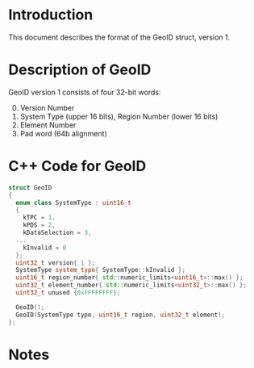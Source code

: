# Introduction

This document describes the format of the GeoID struct, version 1.

# Description of GeoID

GeoID version 1 consists of four 32-bit words:

0. Version Number
1. System Type (upper 16 bits), Region Number (lower 16 bits)
2. Element Number
3. Pad word (64b alignment)

# C++ Code for GeoID

```CPP
struct GeoID
{
  enum class SystemType : uint16_t
  {
    kTPC = 1,
    kPDS = 2,
    kDataSelection = 3,
  ...
    kInvalid = 0
  };
  uint32_t version{ 1 };
  SystemType system_type{ SystemType::kInvalid };
  uint16_t region_number{ std::numeric_limits<uint16_t>::max() };
  uint32_t element_number{ std::numeric_limits<uint32_t>::max() };
  uint32_t unused {0xFFFFFFFF};

  GeoID();
  GeoID(SystemType type, uint16_t region, uint32_t element);
};
```

# Notes
